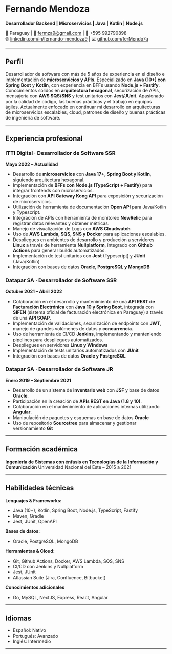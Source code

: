 # Fernando Mendoza
**Desarrollador Backend | Microservicios | Java | Kotlin | Node.js**

📍 Paraguay | 📧 fermza9@gmail.com | 📱 +595 992790898  
🌐 [linkedin.com/in/fernando-mendoza9](https://linkedin.com/in/fernando-mendoza9) | 💻 [github.com/ferMendo7a](https://github.com/ferMendo7a)  

---

## Perfil
Desarrollador de software con más de 5 años de experiencia en el diseño e implementación de **microservicios y APIs**. Especializado en **Java (10+) con Spring Boot** y **Kotlin**, con experiencia en BFFs usando **Node.js + Fastify**. Conocimientos sólidos en **arquitectura hexagonal**, securización de APIs, mensajería con **AWS SQS/SNS** y test unitarios con **Jest/JUnit**. Apasionado por la calidad de código, las buenas prácticas y el trabajo en equipos ágiles. Actualmente enfocado en continuar mi desarrollo en arquitecturas de microservicios escalables, cloud, patrones de diseño y buenas prácticas de ingeniería de software.  

---

## Experiencia profesional

### ITTI Digital · Desarrollador de Software SSR
**Mayo 2022 – Actualidad**
- Desarrollo de **microservicios** con **Java 17+, Spring Boot y Kotlin**, siguiendo arquitectura hexagonal.
- Implementación de **BFFs con Node.js (TypeScript + Fastify)** para integrar frontends con microservicios.
- Integración con **API Gateway Kong API** para exposición y securización de microservicios.
- Utilización de herramienta de documentación **Open API** para Java/Kotlin y Typescript.
- Integración de APIs con herramienta de monitoreo **NewRelic** para registrar datos relevantes y obtener métricas.
- Manejo de visualización de Logs con **AWS Cloudwatch**
- Uso de **AWS Lambda, SQS, SNS y Docker** para aplicaciones escalables.
- Despliegues en ambientes de desarrollo y producción a servidores **Linux** a través de herramienta **Nullplatform**, integrado con **Github Actions** para generar builds automatizados.
- Implementación de test unitarios con **Jest** (Typescript) y **JUnit** (Java/Kotlin)
- Integración con bases de datos **Oracle, PostgreSQL y MongoDB**

### Datapar SA · Desarrollador de Software SSR
**Octubre 2021 – Abril 2022**  
- Colaboración en el desarrollo y mantenimiento de una **API REST de Facturación Electrónica** con **Java 10 y Spring Boot**, integrada con **SIFEN** (sistema oficial de facturación electrónica en Paraguay) a través de una **API SOAP**.
- Implementación de validaciones, securización de endpoints con **JWT**, manejo de grandes volúmenes de datos y **concurrencia**.
- Uso de herramienta de CI/CD **Jenkins**, implementando y manteniendo pipelines para despliegues automatizados.
- Despliegues en servidores **Linux y Windows**
- Implementación de tests unitarios automatizados con **JUnit**
- Integración con bases de datos **Oracle y PostgreSQL**

### Datapar SA · Desarrollador de Software JR
**Enero 2019 – Septiembre 2021**
- Desarrollo de un sistema de **inventario web** con **JSF** y base de datos **Oracle**.
- Participación en la creación de **APIs REST en Java (1.8 y 10)**.
- Colaboración en el mantenimiento de aplicaciones internas utilizando **Angular**.
- Manipulación de paquetes y esquemas en base de datos **Oracle**
- Uso de repositorio **Sourcetree** para almacenar y gestionar versionamiento **Git**

---

## Formación académica
**Ingeniería de Sistemas con énfasis en Tecnologías de la Información y Comunicación**
Universidad Nacional del Este – 2015 a 2021

---

## Habilidades técnicas

**Lenguajes & Frameworks:**
- Java (10+), Kotlin, Spring Boot, Node.js, TypeScript, Fastify
- Maven, Gradle
- Jest, JUnit, OpenAPI

**Bases de datos:**
- Oracle, PostgreSQL, MongoDB

**Herramientas & Cloud:**
- Git, Github Actions, Docker, AWS Lambda, SQS, SNS
- CI/CD con Jenkins y Nullplatform
- Jest, JUnit
- Atlassian Suite (Jira, Confluence, Bitbucket)

**Conocimientos adicionales**
- Go, MySQL, NextJS, Express, React, Angular

---

## Idiomas
- Español: Nativo
- Portugués: Avanzado
- Inglés: Intermedio

---

